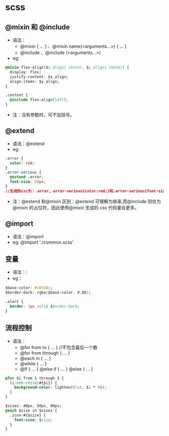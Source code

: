 # scss

## @mixin 和 @include

- 语法：
  - @mixin <name> { ... } 、@mixin name(<arguments...>) { ... }
  - @include <name> 、@include <name>(<arguments...>)
- eg:

```css
@mixin flex-align($x_align: center, $y_align: center) {
  display: flex;
  justify-content: $x_align;
  align-items: $y_align;
}

.content {
  @include flex-align(left);
}
```

- 注：没有参数时，可不加括号。

## @extend

- 语法：@extend <selector>
- eg:

```css
.error {
  color: red;
}
.error-serious {
  @extend .error;
  font-size: 20px;
}
//生成的css为：.error,.error-serious{color:red;}和.error-serious{font-size:20px;}
```

- 注：@extend 和@mixin 区别：@extend 可理解为继承,而@include 则仅为@mixin 的占位符，因此使用@mixin 生成的 css 代码量会更多。

## @import

- 语法：@import <url>
- eg: @import './common.scss'

## 变量

- 语法：<variable>: <expression>
- eg：

```css
$base-color: #c6538c;
$border-dark: rgba($base-color, 0.88);

.alert {
  border: 1px solid $border-dark;
}
```

## 流程控制

- 语法：
  - @for <variable> from <expression> to <expression> { ... } //不包含最后一个数
  - @for <variable> from <expression> through <expression> { ... }
  - @each <variable> in <expression> { ... }
  - @while <expression> { ... }
  - @if <expression> { ... } @else if <expression> { ... } @else { ... }

```css
@for $i from 1 through 3 {
  li:nth-child(#{$i}) {
    background-color: lighten(blut, $i * 5%);
  }
}

$sizes: 40px, 50px, 80px;
@each $size in $sizes {
  .icon-#{$size} {
    font-size: $size;
  }
}
```
